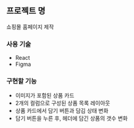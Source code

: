 ## 프로젝트 명
쇼핑몰 홈페이지 제작

### 사용 기술
- React
- Figma

### 구현할 기능
- 이미지가 포함된 상품 카드
- 2개의 컬럼으로 구성된 상품 목록 레이아웃
- 상품 카드에서 담기 버튼과 담김 상태 변화
- 담기 버튼을 누른 후, 헤더에 담긴 상품의 갯수 변화


